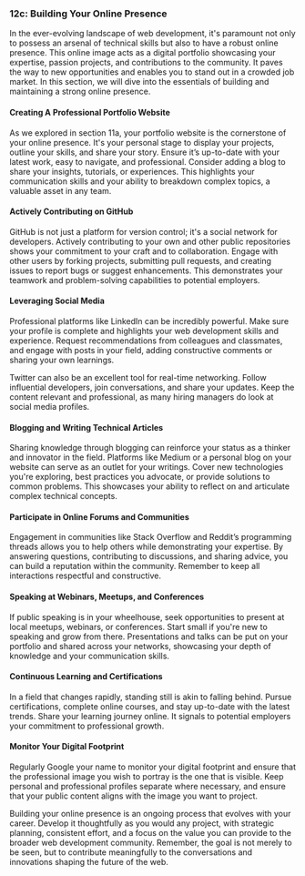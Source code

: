 ### 12c: Building Your Online Presence

In the ever-evolving landscape of web development, it's paramount not only to possess an arsenal of technical skills but also to have a robust online presence. This online image acts as a digital portfolio showcasing your expertise, passion projects, and contributions to the community. It paves the way to new opportunities and enables you to stand out in a crowded job market. In this section, we will dive into the essentials of building and maintaining a strong online presence.

#### Creating A Professional Portfolio Website

As we explored in section 11a, your portfolio website is the cornerstone of your online presence. It's your personal stage to display your projects, outline your skills, and share your story. Ensure it’s up-to-date with your latest work, easy to navigate, and professional. Consider adding a blog to share your insights, tutorials, or experiences. This highlights your communication skills and your ability to breakdown complex topics, a valuable asset in any team.

#### Actively Contributing on GitHub

GitHub is not just a platform for version control; it's a social network for developers. Actively contributing to your own and other public repositories shows your commitment to your craft and to collaboration. Engage with other users by forking projects, submitting pull requests, and creating issues to report bugs or suggest enhancements. This demonstrates your teamwork and problem-solving capabilities to potential employers.

#### Leveraging Social Media

Professional platforms like LinkedIn can be incredibly powerful. Make sure your profile is complete and highlights your web development skills and experience. Request recommendations from colleagues and classmates, and engage with posts in your field, adding constructive comments or sharing your own learnings.

Twitter can also be an excellent tool for real-time networking. Follow influential developers, join conversations, and share your updates. Keep the content relevant and professional, as many hiring managers do look at social media profiles.

#### Blogging and Writing Technical Articles

Sharing knowledge through blogging can reinforce your status as a thinker and innovator in the field. Platforms like Medium or a personal blog on your website can serve as an outlet for your writings. Cover new technologies you're exploring, best practices you advocate, or provide solutions to common problems. This showcases your ability to reflect on and articulate complex technical concepts.

#### Participate in Online Forums and Communities

Engagement in communities like Stack Overflow and Reddit’s programming threads allows you to help others while demonstrating your expertise. By answering questions, contributing to discussions, and sharing advice, you can build a reputation within the community. Remember to keep all interactions respectful and constructive.

#### Speaking at Webinars, Meetups, and Conferences

If public speaking is in your wheelhouse, seek opportunities to present at local meetups, webinars, or conferences. Start small if you're new to speaking and grow from there. Presentations and talks can be put on your portfolio and shared across your networks, showcasing your depth of knowledge and your communication skills.

#### Continuous Learning and Certifications

In a field that changes rapidly, standing still is akin to falling behind. Pursue certifications, complete online courses, and stay up-to-date with the latest trends. Share your learning journey online. It signals to potential employers your commitment to professional growth.

#### Monitor Your Digital Footprint

Regularly Google your name to monitor your digital footprint and ensure that the professional image you wish to portray is the one that is visible. Keep personal and professional profiles separate where necessary, and ensure that your public content aligns with the image you want to project.

Building your online presence is an ongoing process that evolves with your career. Develop it thoughtfully as you would any project, with strategic planning, consistent effort, and a focus on the value you can provide to the broader web development community. Remember, the goal is not merely to be seen, but to contribute meaningfully to the conversations and innovations shaping the future of the web.